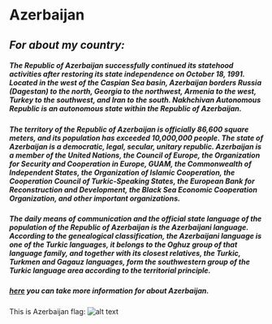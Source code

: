 # **Azerbaijan**
## _For about my country:_
##### The Republic of Azerbaijan successfully continued its statehood activities after restoring its state independence on October 18, 1991. Located in the west of the Caspian Sea basin, Azerbaijan borders Russia (Dagestan) to the north, Georgia to the northwest, Armenia to the west, Turkey to the southwest, and Iran to the south. Nakhchivan Autonomous Republic is an autonomous state within the Republic of Azerbaijan.

##### The territory of the Republic of Azerbaijan is officially 86,600 square meters, and its population has exceeded 10,000,000 people. The state of Azerbaijan is a democratic, legal, secular, unitary republic. Azerbaijan is a member of the United Nations, the Council of Europe, the Organization for Security and Cooperation in Europe, GUAM, the Commonwealth of Independent States, the Organization of Islamic Cooperation, the Cooperation Council of Turkic-Speaking States, the European Bank for Reconstruction and Development, the Black Sea Economic Cooperation Organization, and other important organizations.
##### The daily means of communication and the official state language of the population of the Republic of Azerbaijan is the Azerbaijani language. According to the genealogical classification, the Azerbaijani language is one of the Turkic languages, it belongs to the Oghuz group of that language family, and together with its closest relatives, the Turkic, Turkmen and Gagauz languages, form the southwestern group of the Turkic language area according to the territorial principle.
##### [here](https://en.wikipedia.org/wiki/History_of_Azerbaijan) you can take more information for about Azerbaijan.
This is Azerbaijan flag:
![alt text](https://i.makeagif.com/media/5-28-2016/1WhACZ.gif "Logo Title Text 1")
